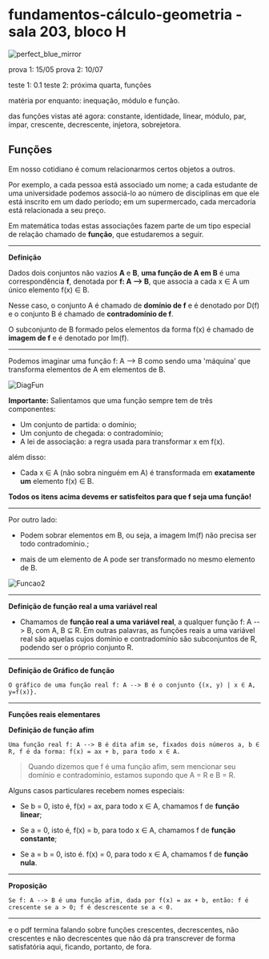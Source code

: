 # fundamentos-cálculo-geometria - sala 203, bloco H

![perfect_blue_mirror](https://user-images.githubusercontent.com/128937668/233875747-43b34ec1-e5e8-46f7-8b55-06ac6a8a2753.gif)

prova 1: 15/05 prova 2: 10/07

teste 1: 0.1 teste 2: próxima quarta, funções

matéria por enquanto: inequação, módulo e função.

das funções vistas até agora: constante, identidade, linear, módulo, par, ímpar, crescente, decrescente, injetora, sobrejetora.

## Funções

Em nosso cotidiano é comum relacionarmos certos objetos a outros.

Por exemplo, a cada pessoa está associado um nome; a cada estudante de uma universidade podemos associá-lo ao número de disciplinas em que ele está inscrito em um dado período; em um supermercado, cada mercadoria está relacionada a seu preço.

Em matemática todas estas associações fazem parte de um tipo especial de relação chamado de **função**, que estudaremos a seguir.

---

**Definição**

Dados dois conjuntos não vazios **A** e **B**, **uma função de A em B** é uma correspondência **f**, denotada por **f: A --> B**, que associa a cada x ∈ A um único elemento f(x) ∈ B.

Nesse caso, o conjunto A é chamado de **domínio de f** e é denotado por D(f) e o conjunto B é chamado de **contradomínio de f**.

O subconjunto de B formado pelos elementos da forma f(x) é chamado de **imagem de f** e é denotado por Im(f).

---

Podemos imaginar uma função f: A --> B como sendo uma 'máquina' que transforma elementos de A em elementos de B.

![DiagFun](https://user-images.githubusercontent.com/128937668/234448845-6e29ee4a-180d-44b6-aca4-e1d97c3d53b5.png)

**Importante:** Salientamos que uma função sempre tem de três componentes:

* Um conjunto de partida: o domínio;
* Um conjunto de chegada: o contradomínio;
* A lei de associação: a regra usada para transformar x em f(x).

além disso:

* Cada x ∈ A (não sobra ninguém em A) é transformada em **exatamente um** elemento f(x) ∈ B.

**Todos os itens acima devems er satisfeitos para que f seja uma função!**

---

Por outro lado:

* Podem sobrar elementos em B, ou seja, a imagem Im(f) não precisa ser todo contradomínio.;

* mais de um elemento de A pode ser transformado no mesmo elemento de B.

![Funcao2](https://user-images.githubusercontent.com/128937668/235225414-7b825901-dbb8-4c30-9dc7-f132c4864858.png)

---

**Definição de função real a uma variável real**

* Chamamos de **função real a uma variável real**, a qualquer função f: A --> B, com A, B ⊆ R. Em outras palavras, as funções reais a uma variável real são aquelas cujos domínio e contradomínio são subconjuntos de R, podendo ser o próprio conjunto R.

---

**Definição de Gráfico de função**

`O gráfico de uma função real f: A --> B é o conjunto {(x, y) | x ∈ A, y=f(x)}.`

---

**Funções reais elementares**

**Definição de função afim**

`Uma função real f: A --> B é dita afim se, fixados dois números a, b ∈ R, f é da forma: f(x) = ax + b, para todo x ∈ A.`

>Quando dizemos que f é uma função afim, sem mencionar seu domínio e contradomínio, estamos supondo que A = R e B = R.

Alguns casos particulares recebem nomes especiais:

* Se b = 0, isto é, f(x) = ax, para todo x ∈ A, chamamos f de **função linear**;

* Se a = 0, isto é, f(x) = b, para todo x ∈ A, chamamos f de **função constante**;

* Se a = b = 0, isto é. f(x) = 0, para todo x ∈ A, chamamos f de **função nula**.

---

**Proposição**

`Se f: A --> B é uma função afim, dada por f(x) = ax + b, então: f é crescente se a > 0; f é descrescente se a < 0.`

---

e o pdf termina falando sobre funções crescentes, decrescentes, não crescentes e não decrescentes que não dá pra transcrever de forma satisfatória aqui, ficando, portanto, de fora.

